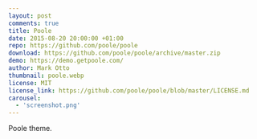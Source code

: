 ```yaml
---
layout: post
comments: true
title: Poole
date: 2015-08-20 20:00:00 +01:00
repo: https://github.com/poole/poole
download: https://github.com/poole/poole/archive/master.zip
demo: https://demo.getpoole.com/
author: Mark Otto
thumbnail: poole.webp
license: MIT
license_link: https://github.com/poole/poole/blob/master/LICENSE.md
carousel:
  - 'screenshot.png'
---
```


Poole theme.

